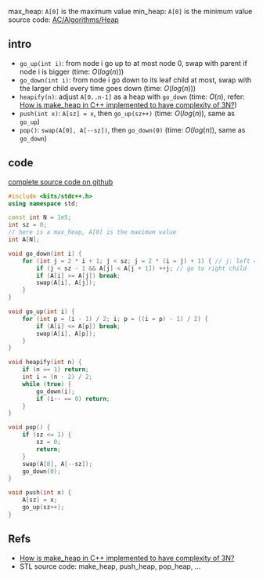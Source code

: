 max_heap: `A[0]` is the maximum value
min_heap: `A[0]` is the minimum value
source code: [AC/Algorithms/Heap](https://github.com/sky-bro/AC/tree/master/Algorithms/Heap)

<!--more-->

## intro

* `go_up(int i)`: from node i go up to at most node 0, swap with parent if node i is bigger (time: $O(log(n))$)
* `go_down(int i)`: from node i go down to its leaf child at most, swap with the larger child every time goes down (time: $O(log(n))$)
* `heapify(n)`: adjust `A[0..n-1]` as a heap with `go_down` (time: $O(n)$, refer: [How is make_heap in C++ implemented to have complexity of 3N?](https://stackoverflow.com/a/5057675/14335187))
* `push(int x)`: `A[sz] = x`, then `go_up(sz++)` (time: $O(log(n))$, same as `go_up`)
* `pop()`: `swap(A[0], A[--sz])`, then `go_down(0)` (time: $O(log(n))$, same as `go_down`)

## code

[complete source code on github](https://github.com/sky-bro/AC/tree/master/Algorithms/Heap)

```c++
#include <bits/stdc++.h>
using namespace std;

const int N = 1e5;
int sz = 0;
// here is a max_heap, A[0] is the maximum value
int A[N];

void go_down(int i) {
    for (int j = 2 * i + 1; j < sz; j = 2 * (i = j) + 1) { // j: left child of i
        if (j < sz - 1 && A[j] < A[j + 1]) ++j; // go to right child
        if (A[i] >= A[j]) break;
        swap(A[i], A[j]);
    }
}

void go_up(int i) {
    for (int p = (i - 1) / 2; i; p = ((i = p) - 1) / 2) {
        if (A[i] <= A[p]) break;
        swap(A[i], A[p]);
    }
}

void heapify(int n) {
    if (n == 1) return;
    int i = (n - 2) / 2;
    while (true) {
        go_down(i);
        if (i-- == 0) return;
    }
}

void pop() {
    if (sz <= 1) {
        sz = 0;
        return;
    }
    swap(A[0], A[--sz]);
    go_down(0);
}

void push(int x) {
    A[sz] = x;
    go_up(sz++);
}
```

## Refs

* [How is make_heap in C++ implemented to have complexity of 3N?](https://stackoverflow.com/a/5057675/14335187)
* STL source code: make_heap, push_heap, pop_heap, ...
